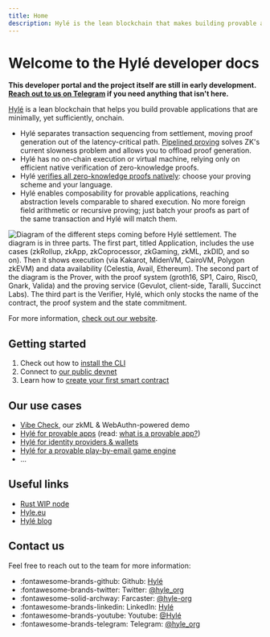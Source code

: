 ```yaml
---
title: Home
description: Hylé is the lean blockchain that makes building provable apps easy. This is your developer documentation.
---
```


# Welcome to the Hylé developer docs

**This developer portal and the project itself are still in early development. [Reach out to us on Telegram](https://t.me/hyle_org) if you need anything that isn't here.**

[Hylé](https://hyle.eu/)  is a lean blockchain that helps you build provable applications that are minimally, yet sufficiently, onchain.

- Hylé separates transaction sequencing from settlement, moving proof generation out of the latency-critical path. [Pipelined proving](https://blog.hyle.eu/an-introduction-to-delayed-proving/) solves ZK's current slowness problem and allows you to offload proof generation.
- Hylé has no on-chain execution or virtual machine, relying only on efficient native verification of zero-knowledge proofs.
- Hylé [verifies all zero-knowledge proofs natively](https://blog.hyle.eu/proof-verification-needs-to-change/): choose your proving scheme and your language.
- Hylé enables composability for provable applications, reaching abstraction levels comparable to shared execution. No more foreign field arithmetic or recursive proving; just batch your proofs as part of the same transaction and Hylé will match them.

![Diagram of the different steps coming before Hylé settlement. The diagram is in three parts. The first part, titled Application, includes the use cases (zkRollup, zkApp, zkCoprocessor, zkGaming, zkML, zkDID, and so on). Then it shows execution (via Kakarot, MidenVM, CairoVM, Polygon zkEVM) and data availability (Celestia, Avail, Ethereum). The second part of the diagram is the Prover, with the proof system (groth16, SP1, Cairo, Risc0, Gnark, Valida) and the proving service (Gevulot, client-side, Taralli, Succinct Labs). The third part is the Verifier, Hylé, which only stocks the name of the contract, the proof system and the state commitment.](./assets/img/main-diagram-large-detailed.png)

For more information, [check out our website](https://hyle.eu).

## Getting started

1. Check out how to [install the CLI](developers/using-the-cli/hyled-install-instructions.md)
1. Connect to [our public devnet](developers/using-the-cli/connect-to-devnet.md)
1. Learn how to [create your first smart contract](developers/using-the-cli/your-first-smart-contract.md)

## Our use cases

- [Vibe Check](https://blog.hyle.eu/introducing-vibe-check/), our zkML & WebAuthn-powered demo
- [Hylé for provable apps](use-cases/for-zk-apps.md) (read: [what is a provable app?](https://blog.hyle.eu/what-is-a-provable-app/))
- [Hylé for identity providers & wallets](https://blog.hyle.eu/smart-wallets-must-be-provable/)
- [Hylé for a provable play-by-email game engine](https://github.com/MatteoMer/provable-email-game-engine)
- ...

## Useful links

- [Rust WIP node](http://github.com/hyle-org/hyle)
- [Hyle.eu](https://hyle.eu)
- [Hylé blog](https://blog.hyle.eu)

## Contact us

Feel free to reach out to the team for more information:

- :fontawesome-brands-github: Github: [Hylé](https://github.com/Hyle-org)
- :fontawesome-brands-twitter: Twitter: [@hyle_org](https://x.com/hyle_org)
- :fontawesome-solid-archway: Farcaster: [@hyle-org](https://warpcast.com/hyle-org)
- :fontawesome-brands-linkedin: LinkedIn: [Hylé](https://www.linkedin.com/company/hyl-/)
- :fontawesome-brands-youtube: Youtube: [@Hylé](https://www.youtube.com/@Hyl%C3%A9-org)
- :fontawesome-brands-telegram: Telegram: [@hyle_org](https://t.me/hyle_org)